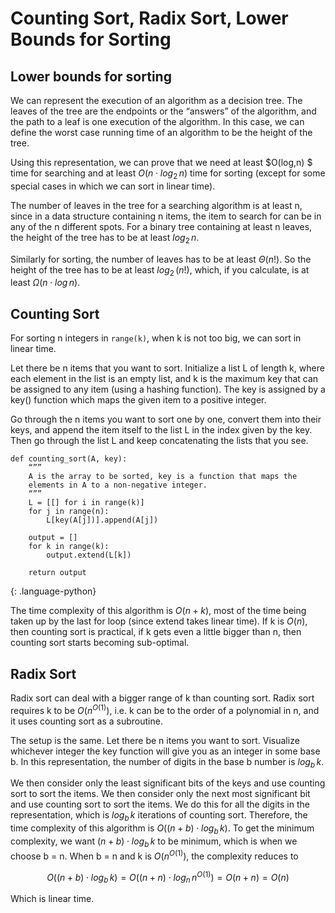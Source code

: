 # Counting Sort, Radix Sort, Lower Bounds for Sorting
## Lower bounds for sorting
We can represent the execution of an algorithm as a decision tree. The leaves of the tree are the endpoints or the “answers” of the algorithm, and the path to a leaf is one execution of the algorithm. In this case, we can define the worst case running time of an algorithm to be the height of the tree.

Using this representation, we can prove that we need at least $O(log\,n) $ 
time for searching and at least $O(n \cdot {log}_{2}\,n)$ time for sorting (except for some special cases in which we can sort in linear time).

The number of leaves in the tree for a searching algorithm is at least n, since in a data structure containing n items, the item to search for can be in any of the n different spots. For a binary tree containing at least n leaves, the height of the tree has to be at least ${log}_{2}\,n$.

Similarly for sorting, the number of leaves has to be at least $\Theta(n!)$. So the height of the tree has to be at least $log_2\,(n!)$, which, if you calculate, is at least $\Omega(n \cdot log\,n)$.

## Counting Sort
For sorting n integers in `range(k)`, when k is not too big, we can sort in linear time.

Let there be n items that you want to sort. Initialize a list L of length k, where each element in the list is an empty list, and k is the maximum key that can be assigned to any item (using a hashing function). The key is assigned by a key() function which maps the given item to a positive integer.

Go through the n items you want to sort one by one, convert them into their keys, and append the item itself to the list L in the index given by the key. Then go through the list L and keep concatenating the lists that you see.

~~~
def counting_sort(A, key):
    “””
    A is the array to be sorted, key is a function that maps the 
    elements in A to a non-negative integer.
    “””
    L = [[] for i in range(k)]
    for j in range(n):
        L[key(A[j])].append(A[j])
    
    output = []
    for k in range(k):
        output.extend(L[k])
    
    return output

~~~
{: .language-python}

The time complexity of this algorithm is $O(n + k)$, most of the time being taken up by the last for loop (since extend takes linear time). If k is $O(n)$, then counting sort is practical, if k gets even a little bigger than n, then counting sort starts becoming sub-optimal.

## Radix Sort
Radix sort can deal with a bigger range of k than counting sort. Radix sort requires k to be $O({n}^{O(1)})$, i.e. k can be to the order of a polynomial in n, and it uses counting sort as a subroutine.

The setup is the same. Let there be n items you want to sort. Visualize whichever integer the key function will give you as an integer in some base b. In this representation, the number of digits in the base b number is ${log}_b\,k$.

We then consider only the least significant bits of the keys and use counting sort to sort the items. We then consider only the next most significant bit and use counting sort to sort the items. We do this for all the digits in the representation, which is $log_b\,k$ iterations of counting sort. Therefore, the time complexity of this algorithm is $O((n+b) \cdot log_b\,k)$. To get the minimum complexity, we want $(n+b) \cdot log_b\,k$ to be minimum, which is when we choose b = n. When b = n and k is $O(n^{O(1)})$, the complexity reduces to

$$ O((n+b) \cdot log_b\,k) = O((n+n) \cdot log_n\,n^{O(1)}) = O(n+n) = O(n) $$

Which is linear time.